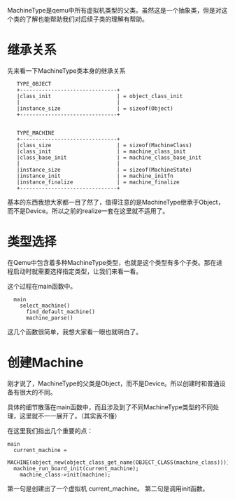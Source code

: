 MachineType是qemu中所有虚拟机类型的父类。虽然这是一个抽象类，但是对这个类的了解也能帮助我们对后续子类的理解有帮助。

# 继承关系

先来看一下MachineType类本身的继承关系

```
   TYPE_OBJECT
   +-------------------------------+
   |class_init                     | = object_class_init
   |                               |
   |instance_size                  | = sizeof(Object)
   +-------------------------------+


   TYPE_MACHINE
   +-------------------------------+
   |class_size                     | = sizeof(MachineClass)
   |class_init                     | = machine_class_init
   |class_base_init                | = machine_class_base_init
   |                               |
   |instance_size                  | = sizeof(MachineState)
   |instance_init                  | = machine_initfn
   |instance_finalize              | = machine_finalize
   +-------------------------------+
```

基本的东西我想大家都一目了然了，值得注意的是MachineType继承于Object，而不是Device。所以之前的realize一套在这里就不适用了。

# 类型选择

在Qemu中包含着多种MachineType类型，也就是这个类型有多个子类。那在进程启动时就需要选择指定类型，让我们来看一看。

这个过程在main函数中。

```
  main
    select_machine()
      find_default_machine()
      machine_parse()
```

这几个函数很简单，我想大家看一眼也就明白了。

# 创建Machine

刚才说了，MachineType的父类是Object，而不是Device。所以创建时和普通设备有很大的不同。

具体的细节散落在main函数中，而且涉及到了不同MachineType类型的不同处理，这里就不一一展开了。（其实我不懂）

在这里我们指出几个重要的点：

```
main
  current_machine =
    MACHINE(object_new(object_class_get_name(OBJECT_CLASS(machine_class))));
  machine_run_board_init(current_machine);
    machine_class->init(machine);
```

第一句是创建出了一个虚拟机 current_machine。
第二句是调用init函数。
